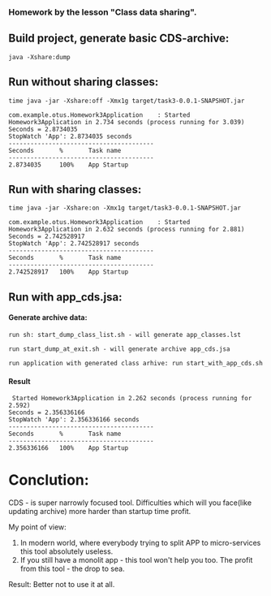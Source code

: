 
### Homework by the lesson "Class data sharing".

## Build project, generate basic CDS-archive: 
```java -Xshare:dump```

## Run without sharing classes:
```time java -jar -Xshare:off -Xmx1g target/task3-0.0.1-SNAPSHOT.jar```

```
com.example.otus.Homework3Application    : Started Homework3Application in 2.734 seconds (process running for 3.039)
Seconds = 2.8734035
StopWatch 'App': 2.8734035 seconds
----------------------------------------
Seconds       %       Task name
----------------------------------------
2.8734035     100%    App Startup

```


## Run with sharing classes:

```time java -jar -Xshare:on -Xmx1g target/task3-0.0.1-SNAPSHOT.jar```

```
com.example.otus.Homework3Application    : Started Homework3Application in 2.632 seconds (process running for 2.881)
Seconds = 2.742528917
StopWatch 'App': 2.742528917 seconds
----------------------------------------
Seconds       %       Task name
----------------------------------------
2.742528917   100%    App Startup

```



## Run with app_cds.jsa:
#### Generate archive data:
```
run sh: start_dump_class_list.sh - will generate app_classes.lst

run start_dump_at_exit.sh - will generate archive app_cds.jsa

run application with generated class arhive: run start_with_app_cds.sh
```
#### Result
```
 Started Homework3Application in 2.262 seconds (process running for 2.592)
Seconds = 2.356336166
StopWatch 'App': 2.356336166 seconds
----------------------------------------
Seconds       %       Task name
----------------------------------------
2.356336166   100%    App Startup

```


# Conclution:

CDS - is super narrowly focused tool.
Difficulties which will you face(like updating archive) more harder than startup time profit.

My point of view:
1) In modern world, where everybody trying to split APP to micro-services this tool absolutely useless.
2) If you still have a monolit app - this tool won't help you too. The profit from this tool - the drop to sea.

Result: Better not to use it at all.